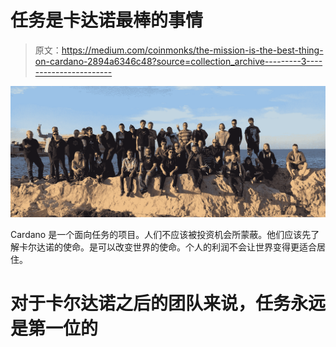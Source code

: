 # 任务是卡达诺最棒的事情

> 原文：<https://medium.com/coinmonks/the-mission-is-the-best-thing-on-cardano-2894a6346c48?source=collection_archive---------3----------------------->

![](img/04f71bcf866ead60bc14257650c48538.png)

Cardano 是一个面向任务的项目。人们不应该被投资机会所蒙蔽。他们应该先了解卡尔达诺的使命。是可以改变世界的使命。个人的利润不会让世界变得更适合居住。

# **对于卡尔达诺之后的团队来说，任务永远是第一位的**